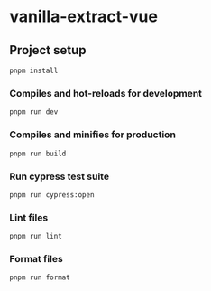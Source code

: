 # vanilla-extract-vue 

## Project setup
```
pnpm install
```

### Compiles and hot-reloads for development
```
pnpm run dev
```

### Compiles and minifies for production
```
pnpm run build
```

### Run cypress test suite
```
pnpm run cypress:open
```

### Lint files
```
pnpm run lint
```

### Format files
```
pnpm run format
```

